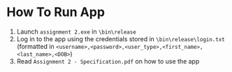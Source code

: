 # How To Run App

1. Launch `assignment 2.exe` in `\bin\release`
2. Log in to the app using the credentials stored in `\bin\release\login.txt` (formatted in `<username>,<password>,<user_type>,<first_name>,<last_name>,<DOB>`)
3. Read `Assignment 2 - Specification.pdf` on how to use the app
